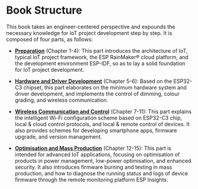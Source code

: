 # Book Structure

This book takes an engineer-centered perspective and expounds the necessary knowledge for IoT project development step by step. It is composed of four parts, as follows:

- [**Preparation**](../chapter_1/README.md) (Chapter 1-4): This part introduces the architecture of IoT, typical IoT project framework, the ESP RainMaker&reg; cloud platform, and the development environment ESP-IDF, so as to lay a solid foundation for IoT project development.

- [**Hardware and Driver Development**](../chapter_5/README.md) (Chapter 5-6): Based on the ESP32-C3 chipset, this part elaborates on the minimum hardware system and driver development, and implements the control of dimming, colour grading, and wireless communication.

- [**Wireless Communication and Control**](../chapter_7/README.md) (Chapter 7-11): This part explains the intelligent Wi-Fi configuration scheme based on ESP32-C3 chip, local & cloud control protocols, and local & remote control of devices. It also provides schemes for developing smartphone apps, firmware upgrade, and version management.

- [**Optimisation and Mass Production**](../chapter_12/README.md) (Chapter 12-15): This part is intended for advanced IoT applications, focusing on optimisation of products in power management, low-power optimisation, and enhanced security. It also introduces firmware burning and testing in mass production, and how to diagnose the running status and logs of device firmware through the remote monitoring platform ESP Insights.
